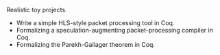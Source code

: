 Realistic toy projects.
* Write a simple HLS-style packet processing tool in Coq.
* Formalizing a speculation-augmenting packet-processing compiler in Coq.
* Formalizing the Parekh-Gallager theorem in Coq.
